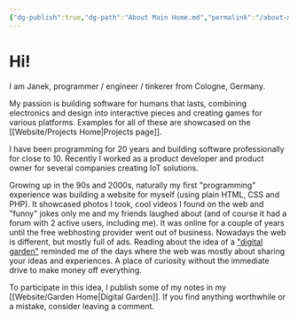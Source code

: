 ```yaml
---
{"dg-publish":true,"dg-path":"About Main Home.md","permalink":"/about-main-home/","title":"janek.ing - Home","hide":true,"tags":["gardenEntry"],"dgShowFileTree":"false","dgShowToc":"false","created":"2025-05-20T17:46:42.371+02:00","updated":"2025-05-28T15:42:11.858+02:00"}
---
```


# Hi!
I am Janek, programmer / engineer / tinkerer from Cologne, Germany.

My passion is building software for humans that lasts, combining electronics and design into interactive pieces and creating games for various platforms. Examples for all of these are showcased on the [[Website/Projects Home\|Projects page]].

I have been programming for 20 years and building software professionally for close to 10. Recently I worked as a product developer and product owner for several companies creating IoT solutions.

Growing up in the 90s and 2000s, naturally my first "programming" experience was building a website for myself (using plain HTML, CSS and PHP). It showcased photos I took, cool videos I found on the web and "funny" jokes only me and my friends laughed about (and of course it had a forum with 2 active users, including me). It was online for a couple of years until the free webhosting provider went out of business. Nowadays the web is different, but mostly full of ads. Reading about the idea of a ["digital garden"](https://maggieappleton.com/garden-history/) reminded me of the days where the web was mostly about sharing your ideas and experiences. A place of curiosity without the immediate drive to make money off everything.

To participate in this idea, I publish some of my notes in my [[Website/Garden Home\|Digital Garden]]. If you find anything worthwhile or a mistake, consider leaving a comment.

